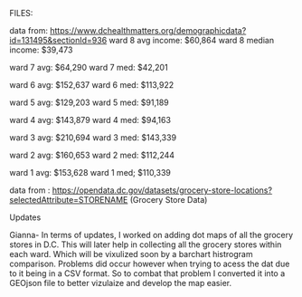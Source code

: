 FILES:

data from: https://www.dchealthmatters.org/demographicdata?id=131495&sectionId=936
ward 8 avg income: $60,864
ward 8 median income: $39,473

ward 7 avg: $64,290
ward 7 med: $42,201

ward 6 avg: $152,637
ward 6 med: $113,922

ward 5 avg: $129,203
ward 5 med: $91,189

ward 4 avg: $143,879
ward 4 med: $94,163

ward 3 avg: $210,694
ward 3 med: $143,339

ward 2 avg: $160,653
ward 2 med: $112,244

ward 1 avg: $153,628
ward 1 med; $110,339



data from : https://opendata.dc.gov/datasets/grocery-store-locations?selectedAttribute=STORENAME (Grocery Store Data)

Updates 

Gianna- In terms of updates, I worked on adding dot maps of all the grocery stores in D.C. This will later help in collecting all the grocery stores within each ward. Which will be vixulized soon by a barchart histrogram comparison. Problems did occur however when trying to acess the dat due to it being in a CSV format. So to combat that problem I converted it into a GEOjson file to better vizulaize and develop the map easier.

